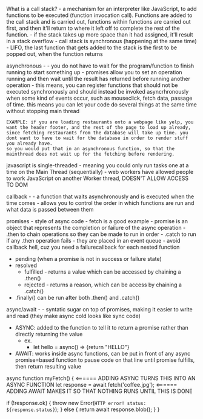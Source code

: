 What is a call stack?
    - a mechanism for an interpreter like JavaScript, to add functions to be executed (function invocation call). Functions are added to the call stack and is carried out, functions within functions are carried out first, and then it'll return to where it
    left off to complete the rest of the function.
    - if the stack takes up more space than it had assigned, it'll result in a stack overflow
    - call stack is synchronous (happening at the same time)
    - LIFO, the last function that gets added to the stack is the first to be popped out, when the function returns

asynchronous -
    - you do not have to wait for the program/function to finish running to start something up
    - promises allow you to set an operation running and then wait until the result has returned before running another operation
    - this means, you can register functions that should not be executed synchronously and should instead be invoked asyncrhronously when some kind of events
    occur, such as mouseclick, fetch data, passage of time. this means you can let your code do several things at the same time without stopping main thread

    EXAMPLE: if you are loading restaurants onto a webpage like yelp, you want the header footer, and the rest of the page to load up already, since fetching restaurants from the database will take up time. you dont want to have to wait for the database in order to render stuff you already have.
    so you would put that in an asynchronous function, so that the mainthread does not wait up for the fetching before rendering.

javascript is single-threaded 
    - meaning you could only run tasks one at a time on the Main Thread (sequentially)
    - web workers have allowed people to work  JavaScript on another Worker thread, DOESN'T ALLOW ACCESS TO DOM

callback - 
    - a function that waits asynchronously and is executed when the time comes 
    - allows you to control the order in which functions are run and what data is passed between them

promises - style of async code
    - fetch is a good example
    - promise is an object that represents the completion or failure of the async operation
      - .then to chain operations so they can be made to run in order
      - .catch to run if any .then operation fails
      - they are placed in an event queue
    - avoid callback hell, cuz you need a failurecallback for each nested function
- pending (when a promise is not in success or failure state)
- resolved
  - fulfilled - returns a value which can be accessed by chaining a .then()
  - rejected - returns a reason, which can be access by chaining a .catch()
- .finally() can be run after both .then() and .catch()

async/await - 
    - syntatic sugar on top of promises, making it easier to write and read (they make async cold looks like sync code)
- ASYNC: added to the function to tell it to return a promise rather than directly returning the value
  - ex. 
    - let hello = async() => {return "HELLO"}
- AWAIT: works inside async functions, can be put in front of any async promise=based function to pause code on that line until promise fulfills, then return resulting value

async function myFetch() { <====== ADDING ASYNC TURNS THIS INTO AN ASYNC FUNCTION
  let response = await fetch('coffee.jpg'); <====== ADDING AWAIT MAKES IT SO THAT NOTHING RUNS UNTIL THIS IS DONE

  if (!response.ok) {
    throw new Error(`HTTP error! status: ${response.status}`);
  } else {
    return await response.blob();
  }
}

